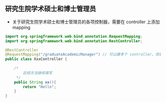 ## 研究生院学术硕士和博士管理员
* 关于研究生院学术硕士和博士管理员的各项控制器，需要在 controller 上添加 mapping

```java
import org.springframework.web.bind.annotation.RequestMapping;
import org.springframework.web.bind.annotation.RestController;

@RestController
@RequestMapping("/graduateAcademicManager") // 可以建多个 controller，但需要每个与导师相关的控制器均添加此 mapper 前缀
public class XxxController {
    
    /*
        后续方法继续填写
     */
    public String xx(){
        return "Hello";
    }
}
```